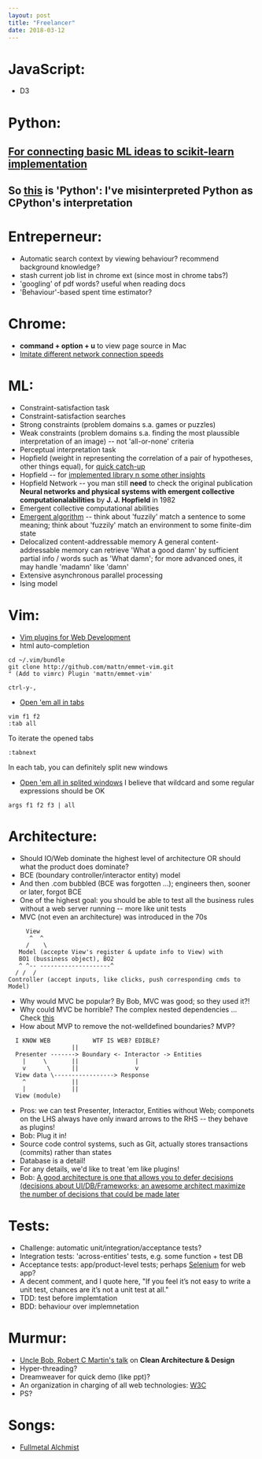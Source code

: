 ```yaml
---
layout: post
title: "Freelancer"
date: 2018-03-12
---
```


# JavaScript:
- D3

# Python:
## [For connecting basic ML ideas to scikit-learn implementation](https://towardsdatascience.com/10-machine-learning-algorithms-you-need-to-know-77fb0055fe0)
## So [this](https://stackoverflow.com/a/2998544/9326078) is 'Python': I've misinterpreted Python as CPython's interpretation

# Entreperneur:
- Automatic search context by viewing behaviour? recommend background knowledge?
- stash current job list in chrome ext (since most in chrome tabs?)
- 'googling' of pdf words? useful when reading docs
- 'Behaviour'-based spent time estimator?

# Chrome:
- __command + option + u__ to view page source in Mac
- [Imitate different network connection speeds](https://developers.google.com/web/tools/chrome-devtools/network-performance/network-conditions)

# ML:
- Constraint-satisfaction task
- Constraint-satisfaction searches
- Strong constraints (problem domains s.a. games or puzzles)
- Weak constraints (problem domains s.a. finding the most plaussible interpretation of an image) -- not 'all-or-none' criteria
- Perceptual interpretation task
- Hopfield (weight in representing the correlation of a pair of hypotheses, other things equal), for [quick catch-up](http://web.cs.ucla.edu/~rosen/161/notes/hopfield.html)
- Hopfield -- for [implemented library n some other insights](http://neupy.com/2015/09/20/discrete_hopfield_network.html#synchronous)
- Hopfield Network -- you man still __need__ to check the original publication __Neural networks and physical systems with emergent collective computationalabilities__ by __J. J. Hopfield__ in 1982
- Emergent collective computational abilities
- [Emergent algorithm](https://en.wikipedia.org/wiki/Emergent_algorithm) -- think about 'fuzzily' match a sentence to some meaning; think about 'fuzzily' match an environment to some finite-dim state
- Delocalized content-addressable memory
A general content-addressable memory can retrieve 'What a good damn' by sufficient partial info / words such as 'What damn'; for more advanced ones, it may handle 'madamn' like 'damn'
- Extensive asynchronous parallel processing
- Ising model

# Vim:
- [Vim plugins for Web Development](https://gosukiwi.svbtle.com/vim-configuration-for-web-development#vim-plugins-for-web-development_1)
- html auto-completion
```
cd ~/.vim/bundle
git clone http://github.com/mattn/emmet-vim.git
" (Add to vimrc) Plugin 'mattn/emmet-vim'
```
```
ctrl-y-,
```
- [Open 'em all in tabs](https://superuser.com/a/171774)
```
vim f1 f2
:tab all
```
To iterate the opened tabs
```
:tabnext
```
In each tab, you can definitely split new windows
- [Open 'em all in splited windows](https://stackoverflow.com/a/4598563/9326078)
I believe that wildcard and some regular expressions should be OK
```
args f1 f2 f3 | all
```

# Architecture:
- Should IO/Web dominate the highest level of architecture OR should what the product does dominate?
- BCE (boundary controller/interactor entity) model
- And then .com bubbled (BCE was forgotten ...); engineers then, sooner or later, forgot BCE
- One of the highest goal: you should be able to test all the business rules without a web server running -- more like unit tests
- MVC (not even an architecture) was introduced in the 70s
```
     View
      ^  ^
     /    \
   Model (accepte View's register & update info to View) with
   BO1 (bussiness object), BO2
   ^ ^-- --------------------^
  / /  /
Controller (accept inputs, like clicks, push corresponding cmds to Model)
```
- Why would MVC be popular? By Bob, MVC was good; so they used it?!
- Why could MVC be horrible? The complex nested dependencies ... Check [this](https://youtu.be/Nsjsiz2A9mg?t=2120)
- How about MVP to remove the not-welldefined boundaries? MVP?
```
  I KNOW WEB            WTF IS WEB? EDIBLE?
                  ||
  Presenter -------> Boundary <- Interactor -> Entities
    |     \       ||                |
    v      \      ||                v
  View data \-----------------> Response
    ^             ||
    |             ||
  View (module)
```
- Pros: we can test Presenter, Interactor, Entities without Web; componets on the LHS always have only inward arrows to the RHS -- they behave as plugins!
- Bob: Plug it in!
- Source code control systems, such as Git, actually stores transactions (commits) rather than states
- Database is a detail!
- For any details, we'd like to treat 'em like plugins!
- Bob: [A good architecture is one that allows you to defer decisions (decisions about UI/DB/Frameworks; an awesome architect maximize the number of decisions that could be made later](https://youtu.be/Nsjsiz2A9mg?t=3376)


# Tests:
- Challenge: automatic unit/integration/acceptance tests?
- Integration tests: 'across-entities' tests, e.g. some function + test DB
- Acceptance tests: app/product-level tests; perhaps [Selenium](https://www.seleniumhq.org/) for web app?
- A decent comment, and I quote here, "If you feel it’s not easy to write a unit test, chances are it’s not a unit test at all."
- TDD: test before implemtation
- BDD: behaviour over implemnetation


# Murmur:
- [Uncle Bob, Robert C Martin's talk](https://www.youtube.com/watch?v=Nsjsiz2A9mg) on __Clean Architecture & Design__
- Hyper-threading?
- Dreamweaver for quick demo (like ppt)?
- An organization in charging of all web technologies: [W3C](https://www.w3.org/)
- PS?

# Songs:
- [Fullmetal Alchmist](https://www.youtube.com/watch?v=jcoFyWE-3zg)
